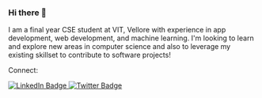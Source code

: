 ### Hi there 👋

I am a final year CSE student at VIT, Vellore with experience in app development, web development, and machine learning. I'm looking to learn and explore new areas in computer science and also to leverage my existing skillset to contribute to software projects!

Connect:

<div id="badges">
    <a href="https://www.linkedin.com/in/shashwat-sinha-090b74218/">
    <img src="https://img.shields.io/badge/LinkedIn-blue?style=for-the-badge&logo=linkedin&logoColor=white" alt="LinkedIn Badge"/>
    </a>
    <a href="https://shashwat4868.github.io/">
    <img src="https://img.shields.io/badge/WebPage-blue?style=for-the-badge&logo=bx-globe&logoColor=white" alt="Twitter Badge"/>
    </a>
</div>
<br/>
